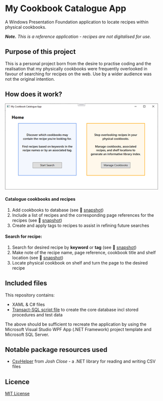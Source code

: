 # My Cookbook Catalogue App
A Windows Presentation Foundation application to locate recipes within physical cookbooks.

_**Note.** This is a reference application - recipes are not digitalised for use._

## Purpose of this project
This is a personal project born from the desire to practise coding and the realisation that my physically cookbooks were frequently overlooked in favour of searching for recipes on the web. Use by a wider audience was not the original intention.

## How does it work?

![Snapshot of application's home page which provides the choice between searching for a recipe and managing the cookbooks](https://github.com/einajade-forest/cookbook-catalogue-app/blob/e264ab8668a7ea037c5832c65c9a0a99fcf90e83/snapshots/CC_Home.png)

#### Catalogue cookbooks and recipes
1. Add cookbooks to database (see 📸 [snapshot](https://github.com/einajade-forest/cookbook-catalogue-app/blob/e264ab8668a7ea037c5832c65c9a0a99fcf90e83/snapshots/CC_AddCookbook.png))
2. Include a list of recipes and the corresponding page references for the recipes (see 📸 [snapshot](https://github.com/einajade-forest/cookbook-catalogue-app/blob/e264ab8668a7ea037c5832c65c9a0a99fcf90e83/snapshots/CC_AddRecipe.png))
3. Create and apply tags to recipes to assist in refining future searches

#### Search for recipe:
1. Search for desired recipe by **keyword** or **tag** (see 📸 [snapshot](https://github.com/einajade-forest/cookbook-catalogue-app/blob/e264ab8668a7ea037c5832c65c9a0a99fcf90e83/snapshots/CC_RecipeSearch.png))
2. Make note of the recipe name, page reference, cookbook title and shelf location (see 📸 [snapshot](https://github.com/einajade-forest/cookbook-catalogue-app/blob/e264ab8668a7ea037c5832c65c9a0a99fcf90e83/snapshots/CC_SearchResults.png))
3. Locate physical cookbook on shelf and turn the page to the desired recipe

## Included files
This repository contains:
- XAML & C# files
- [Transact-SQL script file](https://github.com/einajade-forest/cookbook-catalogue-app/blob/e264ab8668a7ea037c5832c65c9a0a99fcf90e83/sql-server/CreateMyCookbookCatalogueDb.sql) to create the core database incl stored procedures and test data

The above should be sufficient to recreate the application by using the Microsoft Visual Studio WPF App (.NET Framework) project template and Microsoft SQL Server.

## Notable package resources used
- [CsvHelper](https://joshclose.github.io/CsvHelper/) from _Josh Close_ - a .NET library for reading and writing CSV files

## Licence
[MIT License](https://github.com/einajade-forest/cookbook-indexes-app/blob/4b745f7912d06926ab724c7e9ac3ba69542fb7e4/LICENSE)
